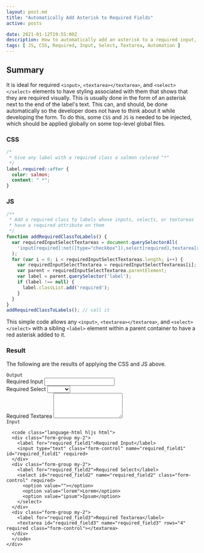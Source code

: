 ```yaml
---
layout: post.md
title: "Automatically Add Asterisk to Required Fields"
active: posts

date: 2021-01-12T19:55:00Z
description: How to automatically add an asterisk to a required input, textarea, or select element. 
tags: [ JS, CSS, Required, Input, Select, Textarea, Automation ]
---
```


## Summary

It is ideal for required `<input>`, `<textarea></textarea>`, and `<select></select>` elements to have styling associated with them that shows that they are required visually. This is usually done in the form of an asterisk next to the end of the label's text. This can, and should, be done automatically so the developer does not have to think about it while developing the form. To do this, some `CSS` and `JS` is needed to be injected, which should be applied globally on some top-level global files.

### CSS

```css
/*
 * Give any label with a required class a salmon colored "*"
 */
label.required::after {
  color: salmon;
  content: " *";
}
```

### JS

```js
/**
 * Add a required class to labels whose inputs, selects, or textareas
 * have a required attribute on them
 */
function addRequiredClassToLabels() {
  var requiredInputSelectTextareas = document.querySelectorAll(
    'input[required]:not([type="checkbox"]),select[required],textarea[required]'
  );
  for (var i = 0; i < requiredInputSelectTextareas.length; i++) {
    var requiredInputSelectTextarea = requiredInputSelectTextareas[i];
    var parent = requiredInputSelectTextarea.parentElement;
    var label = parent.querySelector('label');
    if (label !== null) {
      label.classList.add('required');
    }
  }
}
addRequiredClassToLabels(); // call it
```

This simple code allows any `<input>`, `<textarea></textarea>`, and `<select></select>` with a sibling `<label>` element within a parent container to have a red asterisk added to it.

### Result

The following are the results of applying the CSS and JS above.

<div class="container">
<div class="row gx-2">
  <div class="col-lg-6">
    <div class="border p-2">
    <code>Output</code>
    <div class="form-group my-2">
      <label for="required_field1">Required Input</label>
      <input type="text" class="form-control" name="required_field1" id="required_field1" required>
    </div>
    <div class="form-group my-2">
    <label for="required_field2">Required Select</label>
    <select id="required_field2" name="required_field2" class="form-control" required>
      <option value=""></option>
      <option value="lorem">Lorem</option>
      <option value="ipsum">Ipsum</option>
    </select>
    </div>
    <div class="form-group my-2">
    <label for="required_field3">Required Textarea</label>
    <textarea id="required_field3" name="required_field3" rows="4" required class="form-control"></textarea>
    </div>
    </div>
  </div>
  <div class="col-lg-6">
    <div class="border p-2">
    <code>Input</code>

      <code class="language-html hljs html">
      <div class="form-group my-2">
        <label for="required_field1">Required Input</label>
        <input type="text" class="form-control" name="required_field1" id="required_field1" required>
      </div>
      <div class="form-group my-2">
        <label for="required_field2">Required Select</label>
        <select id="required_field2" name="required_field2" class="form-control" required>
          <option value=""></option>
          <option value="lorem">Lorem</option>
          <option value="ipsum">Ipsum</option>
        </select>
      </div>
      <div class="form-group my-2">
        <label for="required_field3">Required Textarea</label>
        <textarea id="required_field3" name="required_field3" rows="4" required class="form-control"></textarea>
      </div>
      </code>
    </div>
  </div>
</div>
</div>


